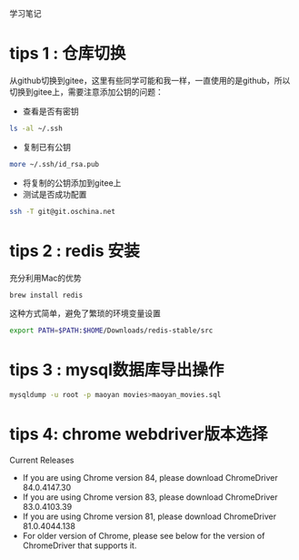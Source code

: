 学习笔记
# tips 1 : 仓库切换
从github切换到gitee，这里有些同学可能和我一样，一直使用的是github，所以切换到gitee上，需要注意添加公钥的问题：
* 查看是否有密钥
```bash
ls -al ~/.ssh
```
* 复制已有公钥
```bash
more ~/.ssh/id_rsa.pub
```
* 将复制的公钥添加到gitee上
* 测试是否成功配置
```bash
ssh -T git@git.oschina.net
```
# tips 2 : redis 安装
充分利用Mac的优势
```bash
brew install redis
```
这种方式简单，避免了繁琐的环境变量设置
```bash
export PATH=$PATH:$HOME/Downloads/redis-stable/src
```
# tips 3 : mysql数据库导出操作
```bash
mysqldump -u root -p maoyan movies>maoyan_movies.sql
```
# tips 4: chrome webdriver版本选择
Current Releases
* If you are using Chrome version 84, please download ChromeDriver 84.0.4147.30
* If you are using Chrome version 83, please download ChromeDriver 83.0.4103.39
* If you are using Chrome version 81, please download ChromeDriver 81.0.4044.138
* For older version of Chrome, please see below for the version of ChromeDriver that supports it.
